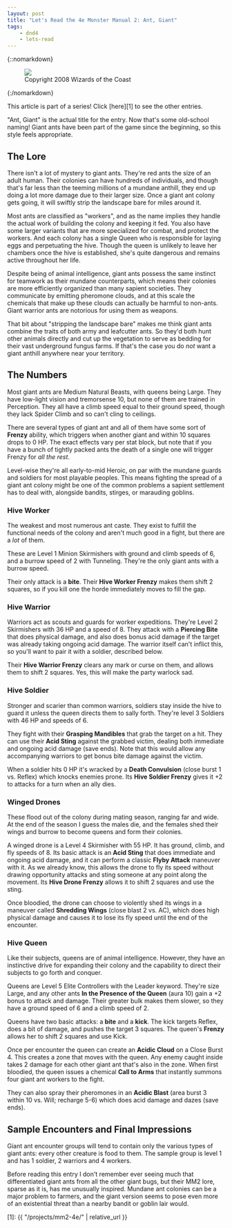 ```yaml
---
layout: post
title: "Let's Read the 4e Monster Manual 2: Ant, Giant"
tags:
    - dnd4
    - lets-read
---
```


{::nomarkdown}
<figure class="center">
  <img src="{{ "/assets/wir-mm2-4e-ant-giant.png" | absolute_url }}"/>
  <figcaption>
    Copyright 2008 Wizards of the Coast
  </figcaption>
</figure>
{:/nomarkdown}

This article is part of a series! Click [here][1] to see the other entries.

"Ant, Giant" is the actual title for the entry. Now that's some old-school
naming! Giant ants have been part of the game since the beginning, so this style
feels appropriate.

## The Lore

There isn't a lot of mystery to giant ants. They're red ants the size of an
adult human. Their colonies can have hundreds of individuals, and though that's
far less than the teeming millions of a mundane anthill, they end up doing a lot
more damage due to their larger size. Once a giant ant colony gets going, it
will swiftly strip the landscape bare for miles around it.

Most ants are classified as "workers", and as the name implies they handle the
actual work of building the colony and keeping it fed. You also have some larger
variants that are more specialized for combat, and protect the workers. And each
colony has a single Queen who is responsible for laying eggs and perpetuating
the hive. Though the queen is unlikely to leave her chambers once the hive is
established, she's quite dangerous and remains active throughout her life.

Despite being of animal intelligence, giant ants possess the same instinct for
teamwork as their mundane counterparts, which means their colonies are more
efficiently organized than many sapient societies. They communicate by emitting
pheromone clouds, and at this scale the chemicals that make up these clouds can
actually be harmful to non-ants. Giant warrior ants are notorious for using them
as weapons.

That bit about "stripping the landscape bare" makes me think giant ants combine
the traits of both army and leafcutter ants. So they'd both hunt other animals
directly and cut up the vegetation to serve as bedding for their vast
underground fungus farms. If that's the case you do _not_ want a giant anthill
anywhere near your territory.

## The Numbers

Most giant ants are Medium Natural Beasts, with queens being Large. They have
low-light vision and tremorsense 10, but none of them are trained in
Perception. They all have a climb speed equal to their ground speed, though they
lack Spider Climb and so can't cling to ceilings.

There are several types of giant ant and all of them have some sort of
**Frenzy** ability, which triggers when another giant and within 10 squares
drops to 0 HP. The exact effects vary per stat block, but note that if you have
a bunch of tightly packed ants the death of a single one will trigger Frenzy for
_all the rest_.

Level-wise they're all early-to-mid Heroic, on par with the mundane guards and
soldiers for most playable peoples. This means fighting the spread of a giant
ant colony might be one of the common problems a sapient settlement has to deal
with, alongside bandits, stirges, or marauding goblins.

### Hive Worker

The weakest and most numerous ant caste. They exist to fulfill the functional
needs of the colony and aren't much good in a fight, but there are a _lot_ of
them.

These are Level 1 Minion Skirmishers with ground and climb speeds of 6, and a
burrow speed of 2 with Tunneling. They're the only giant ants with a burrow
speed.

Their only attack is a **bite**. Their **Hive Worker Frenzy** makes them shift 2
squares, so if you kill one the horde immediately moves to fill the gap.

### Hive Warrior

Warriors act as scouts and guards for worker expeditions. They're Level 2
Skirmishers with 36 HP and a speed of 8. They attack with a **Piercing Bite**
that does physical damage, and also does bonus acid damage if the target was
already taking ongoing acid damage. The warrior itself can't inflict this, so
you'll want to pair it with a soldier, described below.

Their **Hive Warrior Frenzy** clears any mark or curse on them, and allows them
to shift 2 squares. Yes, this will make the party warlock sad.

### Hive Soldier

Stronger and scarier than common warriors, soldiers stay inside the hive to
guard it unless the queen directs them to sally forth. They're level 3 Soldiers
with 46 HP and speeds of 6.

They fight with their **Grasping Mandibles** that grab the target on a hit. They
can use their **Acid Sting** against the grabbed victim, dealing both immediate
and ongoing acid damage (save ends). Note that this would allow any accompanying
warriors to get bonus bite damage against the victim.

When a soldier hits 0 HP it's wracked by a **Death Convulsion** (close burst 1
vs. Reflex) which knocks enemies prone. Its **Hive Soldier Frenzy** gives it +2
to attacks for a turn when an ally dies.

### Winged Drones

These flood out of the colony during mating season, ranging far and wide. At the
end of the season I guess the males die, and the females shed their wings and
burrow to become queens and form their colonies.

A winged drone is a Level 4 Skirmisher with 55 HP. It has ground, climb, and fly
speeds of 8. Its basic attack is an **Acid Sting** that does immediate and
ongoing acid damage, and it can perform a classic **Flyby Attack** maneuver with
it. As we already know, this allows the drone to fly its speed without drawing
opportunity attacks and sting someone at any point along the movement. Its
**Hive Drone Frenzy** allows it to shift 2 squares and use the sting.

Once bloodied, the drone can choose to violently shed its wings in a maneuver
called **Shredding Wings** (close blast 2 vs. AC), which does high physical
damage and causes it to lose its fly speed until the end of the encounter.

### Hive Queen

Like their subjects, queens are of animal intelligence. However, they have an
instinctive drive for expanding their colony and the capability to direct their
subjects to go forth and conquer.

Queens are Level 5 Elite Controllers with the Leader keyword. They're size
Large, and any other ants **In the Presence of the Queen** (aura 10) gain a +2
bonus to attack and damage. Their greater bulk makes them slower, so they have a
ground speed of 6 and a climb speed of 2.

Queens have two basic attacks: a **bite** and a **kick**. The kick targets
Reflex, does a bit of damage, and pushes the target 3 squares. The queen's
**Frenzy** allows her to shift 2 squares and use Kick.

Once per encounter the queen can create an **Acidic Cloud** on a Close
Burst 4. This creates a zone that moves with the queen. Any enemy caught inside
takes 2 damage for each other giant ant that's also in the zone. When first
bloodied, the queen issues a chemical **Call to Arms** that instantly summons
four giant ant workers to the fight.

They can also spray their pheromones in an **Acidic Blast** (area burst 3 within
10 vs. Will; recharge 5-6) which does acid damage and dazes (save ends).

## Sample Encounters and Final Impressions

Giant ant encounter groups will tend to contain only the various types of giant
ants: every other creature is food to them. The sample group is level 1 and has
1 soldier, 2 warriors and 4 workers.

Before reading this entry I don't remember ever seeing much that differentiated
giant ants from all the other giant bugs, but their MM2 lore, sparse as it is,
has me unusually inspired. Mundane ant colonies can be a major problem to
farmers, and the giant version seems to pose even more of an existential threat
than a nearby bandit or goblin lair would.

[1]: {{ "/projects/mm2-4e/" | relative_url }}
